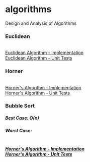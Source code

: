 # algorithms
Design and Analysis of Algorithms

<h3>Euclidean</h3>
<br>
<a href="https://github.com/hornbd96/algorithms/blob/master/algos/test/euclid.h">Euclidean Algorithm - Implementation</a>
<br>
<a href="https://github.com/hornbd96/algorithms/blob/master/algos/test/euclidTest.cpp">Euclidean Algorithm - Unit Tests</a>
<br>

<h3>Horner</h3>
<br>
<a href="https://github.com/hornbd96/algorithms/blob/master/algos/test/horner.h">Horner's Algorithm - Implementation</a>
<br>
<a href="https://github.com/hornbd96/algorithms/blob/master/algos/test/hornerTest.cpp">Horner's Algorithm - Unit Tests</a>
<br>

<h3>Bubble Sort</h3>
<h5>Best Case: <em>O(n)<em><h5>
<h5>Worst Case: <h5>
<br>
<a href="https://github.com/hornbd96/algorithms/blob/master/algos/test/bubbleSort.h">Horner's Algorithm - Implementation</a>
<br>
<a href="https://github.com/hornbd96/algorithms/blob/master/algos/test/bubbleSortTest.cpp">Horner's Algorithm - Unit Tests</a>
<br>
